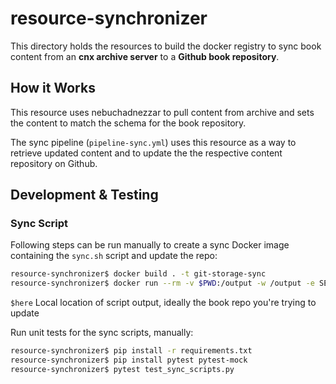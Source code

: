 # resource-synchronizer

This directory holds the resources to build the docker registry to sync book content from an **cnx archive server** to a **Github book repository**.

## How it Works

This resource uses nebuchadnezzar to pull content from archive and sets the content to match the schema for the book repository.

The sync pipeline (`pipeline-sync.yml`) uses this resource as a way to retrieve updated content and to update the the respective content repository on Github.

## Development & Testing

### Sync Script

Following steps can be run manually to create a sync Docker image containing the `sync.sh` script and update the repo:

```sh
resource-synchronizer$ docker build . -t git-storage-sync
resource-synchronizer$ docker run --rm -v $PWD:/output -w /output -e SERVER=cnx.org git-storage-sync /code/scripts/sync.sh
```

`$here` Local location of script output, ideally the book repo you're trying to update

Run unit tests for the sync scripts, manually:

```sh
resource-synchronizer$ pip install -r requirements.txt
resource-synchronizer$ pip install pytest pytest-mock
resource-synchronizer$ pytest test_sync_scripts.py
```

